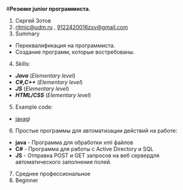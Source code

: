 #**Резюме junior программиста.**

1. Сергей Зотов
2. ritmic@udm.ru , 9122420016zsv@gmail.com
3. Summary
  * Переквалификация на программиста.
  * Создание программ, которые востребованы.
4. Skills:
  * ***Java*** (*Elementary level*)
  * ***C#,C++*** (*Elementary level*)
  * ***JS*** (*Elementary level*)
  * ***HTML/CSS*** (*Elementary level*)
5. Example code:
  * [java](https://bitbucket.org/Zotov_sv/pensnew/src)gi
6. Простые программы для автоматизации действий на работе:
  * **java** - Программа для обработки xml файлов
  * **С#** - Программа для работы с Active Directory и SQL
  * **JS** - Отправка POST и GET запросов на веб сервердля автоматического заполнения полей.
7. Cреднее профессиональное
8. Beginner